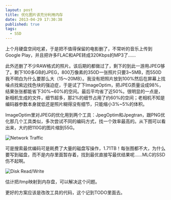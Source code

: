 ```yaml
---
layout: post
title: 优化图片该充分利用内存
date: 2013-04-29 17:30:38
published: true
tags:
  - SSD
---
```



上个月硬盘空间吃紧，于是把不值得保留的电影删了，不常听的音乐上传到Google Play，并且把许多FLAC和APE转成320Kbps的MP3了……

此外还删了不少RAW格式的照片。该后期的都做过了，剩下的到此一游用JPEG够了。剩下100多GB的JPEG，800万像素的350D一张照片只要3~5MB，而550D我不明白为什么要那么大（15〜20MB）。我没有把照片放到100%然后在屏幕上找噪点找紫边找色块的强迫症，于是试了下ImageOptim，把JPEG质量设成98%，结果张张都能省下30%~60%的空间。最后平均省了近50%。很明显的一点是，新相机生成的文件，细节超多，那2%的细节占用了约60%的空间；老相机不知是编码器参数本身就低还是照片糊得没有细节，只能缩小3%~5%的体积。

ImageOptim里对JPEG的优化用到两个工具：JpegOptim和Jpegtran，跟PNG优化那几个工具类似，多次尝试不同的编码方式，找一个效率最高的。从下图可以看出来，大约把110G的图片缩到55G。

![Network Traffic ](http://qingpei.me/images/in_post/imageoptim_net.png)

可是搜索最优编码可是耗费了大量的磁盘写操作，1.71TB！每张图都不大，为什么要写到磁盘，而不是内存里面暂存着，找到最优直接写最优结果呢……MLC的SSD伤不起啊。

![Disk Read/Write](http://qingpei.me/images/in_post/imageoptim_disk.png)

估计把/tmp映射到内存盘，可以解决这个问题。

更好的方案应该是改改工具的代码，这个记到TODO里面去。
